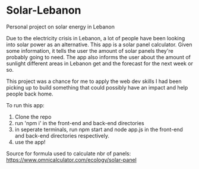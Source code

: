 # Solar-Lebanon
Personal project on solar energy in Lebanon

Due to the electricity crisis in Lebanon, a lot of people have been looking into solar power as an alternative. This app is a solar panel calculator. Given some information, it tells the user the amount of solar panels they're probably going to need. The app also informs the user about the amount of sunlight different areas in Lebanon get and the forecast for the next week or so.

This project was a chance for me to apply the web dev skills I had been picking up to build something that could possibly have an impact and help people back home.

To run this app:
1) Clone the repo
2) run 'npm i' in the front-end and back-end directories
3) in seperate terminals, run npm start and node app.js in the front-end and back-end directories respectively.
4) use the app!


Source for formula used to calculate nbr of panels: https://www.omnicalculator.com/ecology/solar-panel
